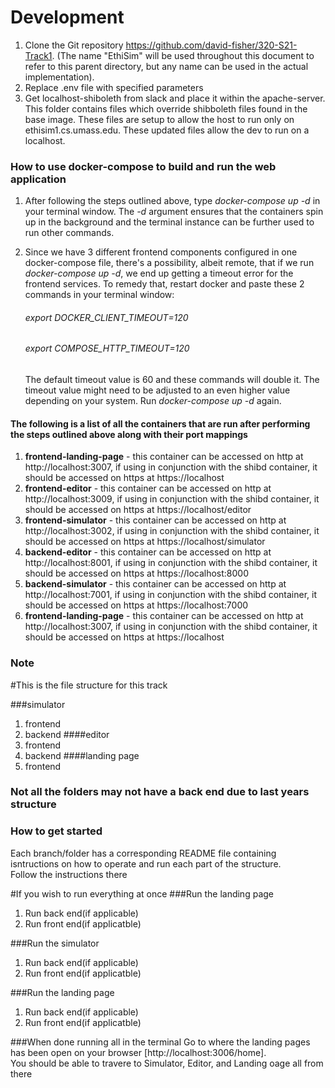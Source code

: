 # Development

1. Clone the Git repository https://github.com/david-fisher/320-S21-Track1. (The name "EthiSim" will be used  throughout this document to refer to this parent directory, but any name can be used in the  actual implementation).
2. Replace .env file with specified parameters
3. Get localhost-shiboleth from slack and place it within the apache-server. This folder contains files which override shibboleth files found in the base image. These files are setup to allow the host to run only on ethisim1.cs.umass.edu.  These updated files allow the dev to run on a localhost.


### How to use docker-compose to build and run the web application

1. After following the steps outlined above, type _docker-compose up -d_ in your terminal window. The _-d_ argument ensures that the containers spin up in the background and the terminal instance can be further used to run other commands.
2. Since we have 3 different frontend components configured in one docker-compose file, there's a possibility, albeit remote, that if we run _docker-compose up -d_, we end up getting a timeout error for the frontend services. To remedy that, restart docker and paste these 2 commands in your terminal window:
      ###### _export DOCKER_CLIENT_TIMEOUT=120_
      ###### _export COMPOSE_HTTP_TIMEOUT=120_

      The default timeout value is 60 and these commands will double it. The timeout value might need to be adjusted to an even higher value depending on your system. 
      Run _docker-compose up -d_ again.

#### The following is a list of all the containers that are run after performing the steps outlined above along with their port mappings

1. **frontend-landing-page** - this container can be accessed on http at http://localhost:3007, if using in conjunction with the shibd container, it should be accessed on https at https://localhost
2. **frontend-editor** - this container can be accessed on http at http://localhost:3009, if using in conjunction with the shibd container, it should be accessed on https at https://localhost/editor
3. **frontend-simulator** - this container can be accessed on http at http://localhost:3002, if using in conjunction with the shibd container, it should be accessed on https at https://localhost/simulator
4. **backend-editor** - this container can be accessed on http at http://localhost:8001, if using in conjunction with the shibd container, it should be accessed on https at https://localhost:8000
5. **backend-simulator** - this container can be accessed on http at http://localhost:7001, if using in conjunction with the shibd container, it should be accessed on https at https://localhost:7000
6. **frontend-landing-page** - this container can be accessed on http at http://localhost:3007, if using in conjunction with the shibd container, it should be accessed on https at https://localhost

### Note
#This is the file structure for this track

###simulator
1. frontend
2. backend
####editor
1. frontend
2. backend
####landing page
1. frontend

### Not all the folders may not have a back end due to last years structure

### How to get started
Each branch/folder has a corresponding README file containing isntructions on how to
operate and run each part of the structure. <br />
Follow the instructions there


#If you wish to run everything at once
###Run the landing page
1. Run back end(if applicable)
2. Run front end(if applicatble)

###Run the simulator
1. Run back end(if applicable)
2. Run front end(if applicatble)

###Run the landing page
1. Run back end(if applicable)
2. Run front end(if applicatble)

###When done running all in the terminal
Go to where the landing pages has been open on your browser [http://localhost:3006/home]. <br />
You should be able to travere to Simulator, Editor, and Landing oage all from there 
